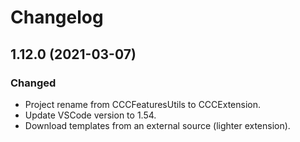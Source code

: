 # Changelog

## 1.12.0 (2021-03-07)

### Changed

- Project rename from CCCFeaturesUtils to CCCExtension.
- Update VSCode version to 1.54.
- Download templates from an external source (lighter extension).
